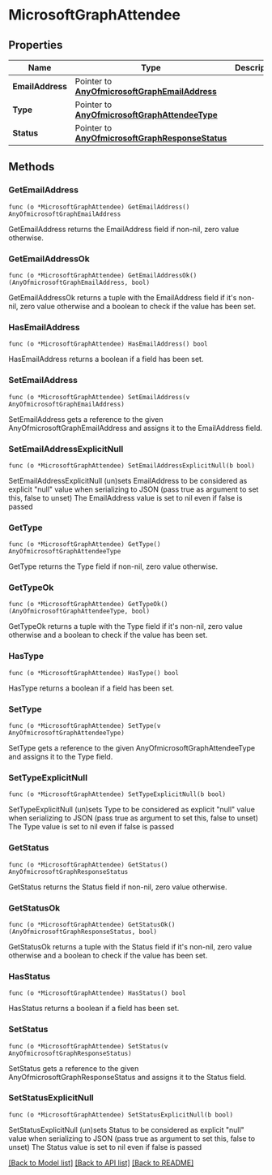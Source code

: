 # MicrosoftGraphAttendee

## Properties

Name | Type | Description | Notes
------------ | ------------- | ------------- | -------------
**EmailAddress** | Pointer to [**AnyOfmicrosoftGraphEmailAddress**](anyOf&lt;microsoft.graph.emailAddress&gt;.md) |  | [optional] 
**Type** | Pointer to [**AnyOfmicrosoftGraphAttendeeType**](anyOf&lt;microsoft.graph.attendeeType&gt;.md) |  | [optional] 
**Status** | Pointer to [**AnyOfmicrosoftGraphResponseStatus**](anyOf&lt;microsoft.graph.responseStatus&gt;.md) |  | [optional] 

## Methods

### GetEmailAddress

`func (o *MicrosoftGraphAttendee) GetEmailAddress() AnyOfmicrosoftGraphEmailAddress`

GetEmailAddress returns the EmailAddress field if non-nil, zero value otherwise.

### GetEmailAddressOk

`func (o *MicrosoftGraphAttendee) GetEmailAddressOk() (AnyOfmicrosoftGraphEmailAddress, bool)`

GetEmailAddressOk returns a tuple with the EmailAddress field if it's non-nil, zero value otherwise
and a boolean to check if the value has been set.

### HasEmailAddress

`func (o *MicrosoftGraphAttendee) HasEmailAddress() bool`

HasEmailAddress returns a boolean if a field has been set.

### SetEmailAddress

`func (o *MicrosoftGraphAttendee) SetEmailAddress(v AnyOfmicrosoftGraphEmailAddress)`

SetEmailAddress gets a reference to the given AnyOfmicrosoftGraphEmailAddress and assigns it to the EmailAddress field.

### SetEmailAddressExplicitNull

`func (o *MicrosoftGraphAttendee) SetEmailAddressExplicitNull(b bool)`

SetEmailAddressExplicitNull (un)sets EmailAddress to be considered as explicit "null" value
when serializing to JSON (pass true as argument to set this, false to unset)
The EmailAddress value is set to nil even if false is passed
### GetType

`func (o *MicrosoftGraphAttendee) GetType() AnyOfmicrosoftGraphAttendeeType`

GetType returns the Type field if non-nil, zero value otherwise.

### GetTypeOk

`func (o *MicrosoftGraphAttendee) GetTypeOk() (AnyOfmicrosoftGraphAttendeeType, bool)`

GetTypeOk returns a tuple with the Type field if it's non-nil, zero value otherwise
and a boolean to check if the value has been set.

### HasType

`func (o *MicrosoftGraphAttendee) HasType() bool`

HasType returns a boolean if a field has been set.

### SetType

`func (o *MicrosoftGraphAttendee) SetType(v AnyOfmicrosoftGraphAttendeeType)`

SetType gets a reference to the given AnyOfmicrosoftGraphAttendeeType and assigns it to the Type field.

### SetTypeExplicitNull

`func (o *MicrosoftGraphAttendee) SetTypeExplicitNull(b bool)`

SetTypeExplicitNull (un)sets Type to be considered as explicit "null" value
when serializing to JSON (pass true as argument to set this, false to unset)
The Type value is set to nil even if false is passed
### GetStatus

`func (o *MicrosoftGraphAttendee) GetStatus() AnyOfmicrosoftGraphResponseStatus`

GetStatus returns the Status field if non-nil, zero value otherwise.

### GetStatusOk

`func (o *MicrosoftGraphAttendee) GetStatusOk() (AnyOfmicrosoftGraphResponseStatus, bool)`

GetStatusOk returns a tuple with the Status field if it's non-nil, zero value otherwise
and a boolean to check if the value has been set.

### HasStatus

`func (o *MicrosoftGraphAttendee) HasStatus() bool`

HasStatus returns a boolean if a field has been set.

### SetStatus

`func (o *MicrosoftGraphAttendee) SetStatus(v AnyOfmicrosoftGraphResponseStatus)`

SetStatus gets a reference to the given AnyOfmicrosoftGraphResponseStatus and assigns it to the Status field.

### SetStatusExplicitNull

`func (o *MicrosoftGraphAttendee) SetStatusExplicitNull(b bool)`

SetStatusExplicitNull (un)sets Status to be considered as explicit "null" value
when serializing to JSON (pass true as argument to set this, false to unset)
The Status value is set to nil even if false is passed

[[Back to Model list]](../README.md#documentation-for-models) [[Back to API list]](../README.md#documentation-for-api-endpoints) [[Back to README]](../README.md)


